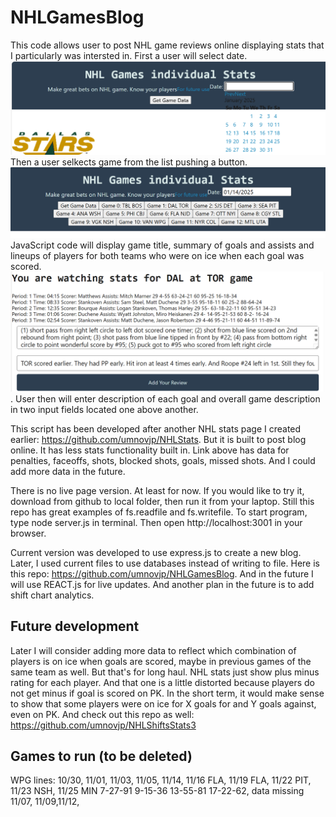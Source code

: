 # NHLGamesBlog
This code allows user to post NHL game reviews online displaying stats that I particularly was intersted in. First a user will select date. ![Alt text](image.png) Then a user selkects game from the list pushing a button. ![Alt text](image-1.png)JavaScript code will display game title, summary of goals and assists and lineups of players for both teams who were on ice when each goal was scored. ![Alt text](image-2.png). User then will enter description of each goal and overall game description in two input fields located one above another.

This script has been developed after another NHL stats page I created earlier: https://github.com/umnovjp/NHLStats. But it is built to post blog online. It has less stats functionality built in. Link above has data for penalties, faceoffs, shots, blocked shots, goals, missed shots. And I could add more data in the future.

There is no live page version. At least for now. If you would like to try it, download from github to local folder, then run it from your laptop. Still this repo has great examples of fs.readfile and fs.writefile. To start program, type node server.js in terminal. Then open http://localhost:3001 in your browser. 

Current version was developed to use express.js to create a new blog. Later, I used current files to use databases instead of writing to file. Here is this repo: https://github.com/umnovjp/NHLGamesBlog. And in the future I will use REACT.js for live updates. And another plan in the future is to add shift chart analytics. 

## Future development
Later I will consider adding more data to reflect which combination of players is on ice when goals are scored, maybe in previous games of the same team as well. But that's for long haul. NHL stats just show plus minus rating for each player. And that one is a little distorted because players do not get minus if goal is scored on PK. In the short term, it would make sense to show that some players were on ice for X goals for and Y goals against, even on PK. And check out this repo as well: https://github.com/umnovjp/NHLShiftsStats3

## Games to run (to be deleted)
WPG lines: 10/30, 11/01, 11/03, 11/05, 11/14, 11/16 FLA, 11/19 FLA, 11/22 PIT, 11/23 NSH, 11/25 MIN 7-27-91 9-15-36 13-55-81 17-22-62, data missing 11/07, 11/09,11/12, 
